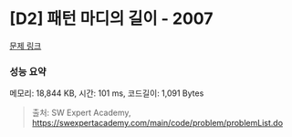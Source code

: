 # [D2] 패턴 마디의 길이 - 2007 

[문제 링크](https://swexpertacademy.com/main/code/problem/problemDetail.do?contestProbId=AV5P1kNKAl8DFAUq) 

### 성능 요약

메모리: 18,844 KB, 시간: 101 ms, 코드길이: 1,091 Bytes



> 출처: SW Expert Academy, https://swexpertacademy.com/main/code/problem/problemList.do